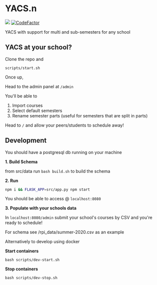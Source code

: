 # YACS.n

![](https://github.com/YACS-RCOS/yacs.n/workflows/CI/badge.svg)
[![CodeFactor](https://www.codefactor.io/repository/github/yacs-rcos/yacs.n/badge)](https://www.codefactor.io/repository/github/yacs-rcos/yacs.n)

YACS with support for multi and sub-semesters for any school


## YACS at your school?

Clone the repo and

`scripts/start.sh`

Once up,

Head to the admin panel at `/admin`

You'll be able to

1. Import courses
2. Select default semesters
3. Rename semester parts (useful for semesters that are split in parts)

Head to `/` and allow your peers/students to schedule away!

## Development

You should have a postgresql db running on your machine

**1. Build Schema**

from src/data
run `bash build.sh` to build the schema

**2. Run**

```bash
npm i && FLASK_APP=src/app.py npm start
```

You should be able to access @ `localhost:8080`

**3. Populate with your schools data**

In `localhost:8080/admin` submit your school's courses by CSV and you're ready to schedule!

For schema see /rpi_data/summer-2020.csv as an example

Alternatively to develop using docker

**Start containers**

`bash scripts/dev-start.sh`

**Stop containers**

`bash scripts/dev-stop.sh`
